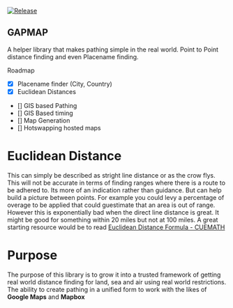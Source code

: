 [![Release](https://github.com/mooncitizen/gapmap/actions/workflows/pypi.yaml/badge.svg)](https://github.com/mooncitizen/gapmap/actions/workflows/pypi.yaml)


## GAPMAP

A helper library that makes pathing simple in the real world. Point to Point distance finding and even Placename finding.

Roadmap

- [x] Placename finder (City, Country)
- [x] Euclidean Distances
- [] GIS based Pathing
- [] GIS Based timing
- [] Map Generation
- [] Hotswapping hosted maps


# Euclidean Distance
This can simply be described as stright line distance or as the crow flys. This will not be accurate in terms of finding ranges where there is a route to be adhered to. Its more of an indication rather than guidance. But can help build a picture between points. For example you could levy a percentage of overage to be applied that could guestimate that an area is out of range. However this is exponentially bad when the direct line distance is great. It might be good for something within 20 miles but not at 100 miles. A great starting resource would be to read [Euclidean Distance Formula - CUEMATH](https://www.cuemath.com/euclidean-distance-formula/)

# Purpose

The purpose of this library is to grow it into a trusted framework of getting real world distance finding for land, sea and air using real world restrictions. The ability to create pathing in a unified form to work with the likes of <b>Google Maps</b> and <b>Mapbox</b>


